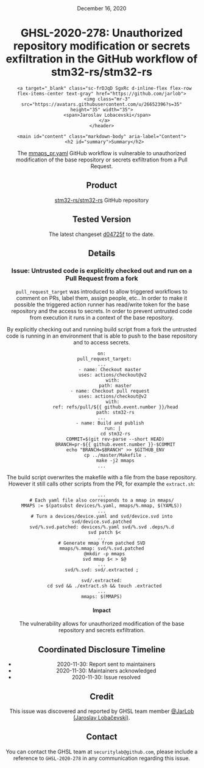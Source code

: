 <header class="post-header d-block mb-6">
      <div class="date text-mono f5 my-3">December 16, 2020</div>
      <h1 class="my-2 h00-mktg lh-condensed">GHSL-2020-278: Unauthorized repository modification or secrets exfiltration in the GitHub workflow of stm32-rs/stm32-rs</h1>

      
      
      
      
      

      

      <a target="_blank" class="sc-frDJqD SgxRc d-inline-flex flex-row flex-items-center text-gray" href="https://github.com/jarlob">
        <img class="mr-3" src="https://avatars.githubusercontent.com/u/26652396?s=35" height="35" width="35">
        <span>Jaroslav Lobacevski</span>
      </a>
    </header>

    <main id="content" class="markdown-body" aria-label="Content">
      <h2 id="summary">Summary</h2>

<p>The <a href="https://github.com/stm32-rs/stm32-rs/blob/master/.github/workflows/mmaps_pr.yaml">mmaps_pr.yaml</a> GitHub workflow is vulnerable to unauthorized modification of the base repository or secrets exfiltration from a Pull Request.</p>

<h2 id="product">Product</h2>

<p><a href="https://github.com/stm32-rs/stm32-rs">stm32-rs/stm32-rs</a> GitHub repository</p>

<h2 id="tested-version">Tested Version</h2>

<p>The latest changeset <a href="https://github.com/stm32-rs/stm32-rs/blob/d04725f9a8f738fdcb550b57411288fa4aaa87f2/.github/workflows/mmaps_pr.yaml">d04725f</a> to the date.</p>

<h2 id="details">Details</h2>

<h3 id="issue-untrusted-code-is-explicitly-checked-out-and-run-on-a-pull-request-from-a-fork">Issue: Untrusted code is explicitly checked out and run on a Pull Request from a fork</h3>

<p><code class="language-plaintext highlighter-rouge">pull_request_target</code> was introduced to allow triggered workflows to comment on PRs, label them, assign people, etc.. In order to make it possible the triggered action runner has read/write token for the base repository and the access to secrets. In order to prevent untrusted code from execution it runs in a context of the base repository.</p>

<p>By explicitly checking out and running build script from a fork the untrusted code is running in an environment that is able to push to the base repository and to access secrets.</p>

<div class="language-yaml highlighter-rouge"><div class="highlight"><pre class="highlight"><code><span class="na">on</span><span class="pi">:</span>
  <span class="na">pull_request_target</span><span class="pi">:</span>
<span class="nn">...</span>
      <span class="pi">-</span> <span class="na">name</span><span class="pi">:</span> <span class="s">Checkout master</span>
        <span class="na">uses</span><span class="pi">:</span> <span class="s">actions/checkout@v2</span>
        <span class="na">with</span><span class="pi">:</span>
          <span class="na">path</span><span class="pi">:</span> <span class="s">master</span>
      <span class="pi">-</span> <span class="na">name</span><span class="pi">:</span> <span class="s">Checkout pull request</span>
        <span class="na">uses</span><span class="pi">:</span> <span class="s">actions/checkout@v2</span>
        <span class="na">with</span><span class="pi">:</span>
          <span class="na">ref</span><span class="pi">:</span> <span class="s">refs/pull/${{ github.event.number }}/head</span>
          <span class="na">path</span><span class="pi">:</span> <span class="s">stm32-rs</span>
<span class="nn">...</span>
      <span class="pi">-</span> <span class="na">name</span><span class="pi">:</span> <span class="s">Build and publish</span>
        <span class="na">run</span><span class="pi">:</span> <span class="pi">|</span>
          <span class="s">cd stm32-rs</span>
          <span class="s">COMMIT=$(git rev-parse --short HEAD)</span>
          <span class="s">BRANCH=pr-${{ github.event.number }}-$COMMIT</span>
          <span class="s">echo "BRANCH=$BRANCH" &gt;&gt; $GITHUB_ENV</span>
          <span class="s">cp ../master/Makefile .</span>
          <span class="s">make -j2 mmaps</span>
<span class="s">...</span>
</code></pre></div></div>

<p>The build script overwrites the makefile with a file from the base repository. However it still calls other scripts from the PR, for example the <code class="language-plaintext highlighter-rouge">extract.sh</code>:</p>

<pre><code class="language-Makefile">...
# Each yaml file also corresponds to a mmap in mmaps/
MMAPS := $(patsubst devices/%.yaml, mmaps/%.mmap, $(YAMLS))
...
# Turn a devices/device.yaml and svd/device.svd into svd/device.svd.patched
svd/%.svd.patched: devices/%.yaml svd/%.svd .deps/%.d
  svd patch $&lt;
...
# Generate mmap from patched SVD
mmaps/%.mmap: svd/%.svd.patched
  @mkdir -p mmaps
  svd mmap $&lt; &gt; $@
...
svd/%.svd: svd/.extracted ;

svd/.extracted:
  cd svd &amp;&amp; ./extract.sh &amp;&amp; touch .extracted
...
mmaps: $(MMAPS)
</code></pre>

<h4 id="impact">Impact</h4>

<p>The vulnerability allows for unauthorized modification of the base repository and secrets exfiltration.</p>

<h2 id="coordinated-disclosure-timeline">Coordinated Disclosure Timeline</h2>

<ul>
  <li>2020-11-30: Report sent to maintainers</li>
  <li>2020-11-30: Maintainers acknowledged</li>
  <li>2020-11-30: Issue resolved</li>
</ul>

<h2 id="credit">Credit</h2>

<p>This issue was discovered and reported by GHSL team member <a href="https://github.com/JarLob">@JarLob (Jaroslav Lobačevski)</a>.</p>

<h2 id="contact">Contact</h2>

<p>You can contact the GHSL team at <code class="language-plaintext highlighter-rouge">securitylab@github.com</code>, please include a reference to <code class="language-plaintext highlighter-rouge">GHSL-2020-278</code> in any communication regarding this issue.</p>

   